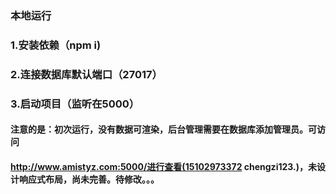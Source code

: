 ### 本地运行

### 1.安装依赖（npm  i)

### 2.连接数据库默认端口（27017）

### 3.启动项目（监听在5000）

#### 注意的是：初次运行，没有数据可渲染，后台管理需要在数据库添加管理员。可访问

#### http://www.amistyz.com:5000/进行查看(15102973372   chengzi123.)，未设计响应式布局，尚未完善。待修改。。。